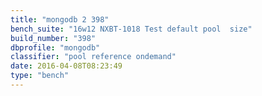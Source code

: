 ```yaml
---
title: "mongodb 2 398"
bench_suite: "16w12 NXBT-1018 Test default pool  size"
build_number: "398"
dbprofile: "mongodb"
classifier: "pool reference ondemand"
date: 2016-04-08T08:23:49
type: "bench"
---
```

